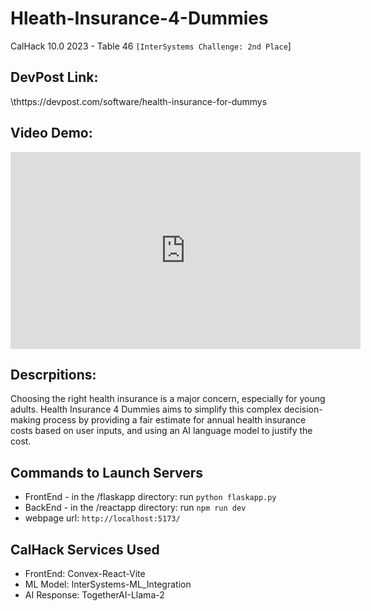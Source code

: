 # Hleath-Insurance-4-Dummies
CalHack 10.0 2023 - Table 46 
`[InterSystems Challenge: 2nd Place`]
## DevPost Link: 
\thttps://devpost.com/software/health-insurance-for-dummys
## Video Demo: 
<center>
<iframe width="560" height="315" src="https://www.youtube.com/embed/ie89gtE65rY?si=BcTGrK8z88UX1EDD" title="YouTube video player" frameborder="0" allow="accelerometer; autoplay; clipboard-write; encrypted-media; gyroscope; picture-in-picture; web-share" allowfullscreen></iframe>
</center>

## Descrpitions:
Choosing the right health insurance is a major concern, especially for young adults. Health Insurance 4 Dummies aims to simplify this complex decision-making process by providing a fair estimate for annual health insurance costs based on user inputs, and using an AI language model to justify the cost.

## Commands to Launch Servers
* FrontEnd - in the /flaskapp directory: run `python flaskapp.py`
* BackEnd - in the /reactapp directory: run `npm run dev`
* webpage url: `http://localhost:5173/`

## CalHack Services Used
* FrontEnd: Convex-React-Vite
* ML Model: InterSystems-ML_Integration
* AI Response: TogetherAI-Llama-2

